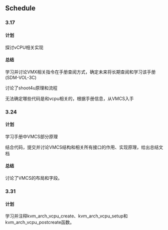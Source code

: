 ## Schedule

### 3.17
#### 计划
探讨vCPU相关实现

#### 总结
学习并讨论VMX相关指令在手册查阅方式，确定未来将长期查阅和学习该手册(SDM-VOL-3C)

讨论了shoot4u原理和流程

无法确定哪些代码是和vcpu相关的，根据手册信息，从VMCS入手


### 3.24

#### 计划
学习手册中VMCS部分原理

结合代码，提交并讨论VMCS结构和相关所有接口的作用、实现原理，给出总结文档

#### 总结
讨论了VMCS的布局和字段。


### 3.31

#### 计划
学习并注释kvm_arch_vcpu_create、kvm_arch_vcpu_setup和kvm_arch_vcpu_postcreate函数。


